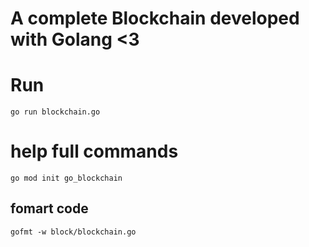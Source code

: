 # A complete Blockchain developed with Golang <3

# Run
`go run blockchain.go`

# help full commands
`go mod init go_blockchain`

## fomart code
`gofmt -w block/blockchain.go`